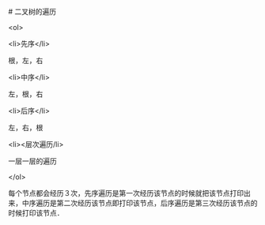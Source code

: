 

\# 二叉树的遍历



&lt;ol&gt;

&lt;li&gt;先序&lt;/li&gt;

根，左，右

&lt;li&gt;中序&lt;/li&gt;

左，根，右

&lt;li&gt;后序&lt;/li&gt;

左，右，根

&lt;li&gt;&lt;层次遍历/li&gt;

一层一层的遍历

&lt;/ol&gt;



每个节点都会经历３次，先序遍历是第一次经历该节点的时候就把该节点打印出来，中序遍历是第二次经历该节点即打印该节点，后序遍历是第三次经历该节点的时候打印该节点．



